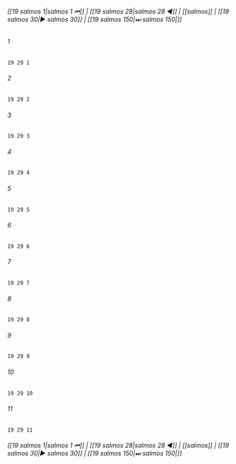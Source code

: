 
###### [[19 salmos 1|salmos 1 ⏮]] | [[19 salmos 28|salmos 28 ◀]] | [[salmos]] | [[19 salmos 30|▶ salmos 30]] | [[19 salmos 150|⏭ salmos 150|]]

###### 1
``` verse
19 29 1 
```
###### 2
``` verse
19 29 2 
```
###### 3
``` verse
19 29 3 
```
###### 4
``` verse
19 29 4 
```
###### 5
``` verse
19 29 5 
```
###### 6
``` verse
19 29 6 
```
###### 7
``` verse
19 29 7 
```
###### 8
``` verse
19 29 8 
```
###### 9
``` verse
19 29 9 
```
###### 10
``` verse
19 29 10 
```
###### 11
``` verse
19 29 11 
```

###### [[19 salmos 1|salmos 1 ⏮]] | [[19 salmos 28|salmos 28 ◀]] | [[salmos]] | [[19 salmos 30|▶ salmos 30]] | [[19 salmos 150|⏭ salmos 150|]]


